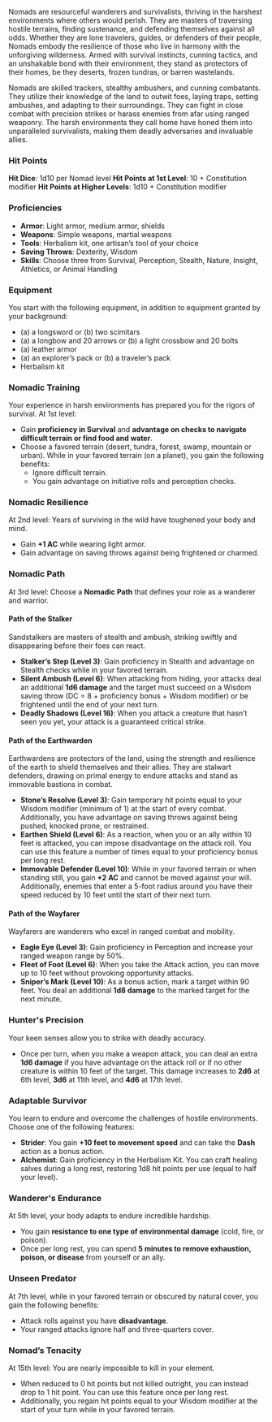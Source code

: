 Nomads are resourceful wanderers and survivalists, thriving in the harshest environments where others would perish. They are masters of traversing hostile terrains, finding sustenance, and defending themselves against all odds. Whether they are lone travelers, guides, or defenders of their people, Nomads embody the resilience of those who live in harmony with the unforgiving wilderness. Armed with survival instincts, cunning tactics, and an unshakable bond with their environment, they stand as protectors of their homes, be they deserts, frozen tundras, or barren wastelands.

Nomads are skilled trackers, stealthy ambushers, and cunning combatants. They utilize their knowledge of the land to outwit foes, laying traps, setting ambushes, and adapting to their surroundings. They can fight in close combat with precision strikes or harass enemies from afar using ranged weaponry. The harsh environments they call home have honed them into unparalleled survivalists, making them deadly adversaries and invaluable allies.

### Hit Points
**Hit Dice**: 1d10 per Nomad level
**Hit Points at 1st Level**: 10 + Constitution modifier
**Hit Points at Higher Levels**: 1d10 + Constitution modifier

### Proficiencies
- **Armor**: Light armor, medium armor, shields
- **Weapons**: Simple weapons, martial weapons
- **Tools**: Herbalism kit, one artisan’s tool of your choice
- **Saving Throws**: Dexterity, Wisdom
- **Skills**: Choose three from Survival, Perception, Stealth, Nature, Insight, Athletics, or Animal Handling

### Equipment
You start with the following equipment, in addition to equipment granted by your background:
- (a) a longsword or (b) two scimitars
- (a) a longbow and 20 arrows or (b) a light crossbow and 20 bolts
- (a) leather armor
- (a) an explorer’s pack or (b) a traveler’s pack
- Herbalism kit

### Nomadic Training
Your experience in harsh environments has prepared you for the rigors of survival. At 1st level:
- Gain **proficiency in Survival** and **advantage on checks to navigate difficult terrain or find food and water**.
- Choose a favored terrain (desert, tundra, forest, swamp, mountain or urban). While in your favored terrain (on a planet), you gain the following benefits:
    - Ignore difficult terrain.
    - You gain advantage on initiative rolls and perception checks.

### Nomadic Resilience
At 2nd level: Years of surviving in the wild have toughened your body and mind.
- Gain **+1 AC** while wearing light armor.
- Gain advantage on saving throws against being frightened or charmed.

### Nomadic Path
At 3rd level: Choose a **Nomadic Path** that defines your role as a wanderer and warrior.
#### Path of the Stalker
Sandstalkers are masters of stealth and ambush, striking swiftly and disappearing before their foes can react.
- **Stalker’s Step (Level 3)**: Gain proficiency in Stealth and advantage on Stealth checks while in your favored terrain.
- **Silent Ambush (Level 6)**: When attacking from hiding, your attacks deal an additional **1d6 damage** and the target must succeed on a Wisdom saving throw (DC = 8 + proficiency bonus + Wisdom modifier) or be frightened until the end of your next turn.
- **Deadly Shadows (Level 16)**: When you attack a creature that hasn’t seen you yet, your attack is a guaranteed critical strike.
#### Path of the Earthwarden
Earthwardens are protectors of the land, using the strength and resilience of the earth to shield themselves and their allies. They are stalwart defenders, drawing on primal energy to endure attacks and stand as immovable bastions in combat.
- **Stone’s Resolve (Level 3)**: Gain temporary hit points equal to your Wisdom modifier (minimum of 1) at the start of every combat. Additionally, you have advantage on saving throws against being pushed, knocked prone, or restrained.
- **Earthen Shield (Level 6)**:  As a reaction, when you or an ally within 10 feet is attacked, you can impose disadvantage on the attack roll. You can use this feature a number of times equal to your proficiency bonus per long rest.
- **Immovable Defender (Level 10)**: While in your favored terrain or when standing still, you gain **+2 AC** and cannot be moved against your will. Additionally, enemies that enter a 5-foot radius around you have their speed reduced by 10 feet until the start of their next turn.
#### Path of the Wayfarer
Wayfarers are wanderers who excel in ranged combat and mobility.
- **Eagle Eye (Level 3)**: Gain proficiency in Perception and increase your ranged weapon range by 50%.
- **Fleet of Foot (Level 6)**: When you take the Attack action, you can move up to 10 feet without provoking opportunity attacks.
- **Sniper’s Mark (Level 10)**: As a bonus action, mark a target within 90 feet. You deal an additional **1d8 damage** to the marked target for the next minute.

### Hunter's Precision
Your keen senses allow you to strike with deadly accuracy.
- Once per turn, when you make a weapon attack, you can deal an extra **1d6 damage** if you have advantage on the attack roll or if no other creature is within 10 feet of the target. This damage increases to **2d6** at 6th level, **3d6** at 11th level, and **4d6** at 17th level.

### Adaptable Survivor
You learn to endure and overcome the challenges of hostile environments. Choose one of the following features:
- **Strider**: You gain **+10 feet to movement speed** and can take the **Dash** action as a bonus action.
- **Alchemist**: Gain proficiency in the Herbalism Kit. You can craft healing salves during a long rest, restoring 1d8 hit points per use (equal to half your level).

### Wanderer's Endurance
At 5th level, your body adapts to endure incredible hardship.
- You gain **resistance to one type of environmental damage** (cold, fire, or poison).
- Once per long rest, you can spend **5 minutes to remove exhaustion, poison, or disease** from yourself or an ally.

### Unseen Predator
At 7th level, while in your favored terrain or obscured by natural cover, you gain the following benefits:
- Attack rolls against you have **disadvantage**.
- Your ranged attacks ignore half and three-quarters cover.

### Nomad’s Tenacity
At 15th level: You are nearly impossible to kill in your element.
- When reduced to 0 hit points but not killed outright, you can instead drop to 1 hit point. You can use this feature once per long rest.
- Additionally, you regain hit points equal to your Wisdom modifier at the start of your turn while in your favored terrain.
